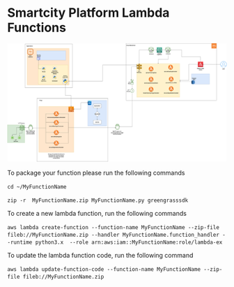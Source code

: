 # Smartcity Platform Lambda Functions

![Alt text](iot_component_diagram_new.png?raw=true "Smarcity Platform Component Diagram")

To package your function please run the following commands

`cd ~/MyFunctionName`

`zip -r  MyFunctionName.zip MyFunctionName.py greengrasssdk`

To create a new lambda function, run the following commands

`aws lambda create-function --function-name MyFunctionName --zip-file fileb://MyFunctionName.zip --handler MyFunctionName.function_handler --runtime python3.x  --role arn:aws:iam::MyFunctionName:role/lambda-ex`

To update the lambda function code, run the following command

`aws lambda update-function-code --function-name MyFunctionName --zip-file fileb://MyFunctionName.zip`